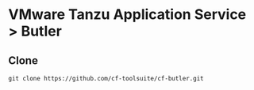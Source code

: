 # VMware Tanzu Application Service > Butler

## Clone

```
git clone https://github.com/cf-toolsuite/cf-butler.git
```
